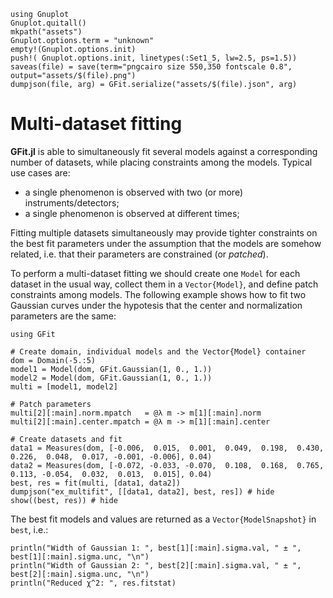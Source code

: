 ```@setup abc
using Gnuplot
Gnuplot.quitall()
mkpath("assets")
Gnuplot.options.term = "unknown"
empty!(Gnuplot.options.init)
push!( Gnuplot.options.init, linetypes(:Set1_5, lw=2.5, ps=1.5))
saveas(file) = save(term="pngcairo size 550,350 fontscale 0.8", output="assets/$(file).png")
dumpjson(file, arg) = GFit.serialize("assets/$(file).json", arg)
```


# Multi-dataset fitting

**GFit.jl** is able to simultaneously fit several models against a corresponding number of datasets, while placing constraints among the models. Typical use cases are:
- a single phenomenon is observed with two (or more) instruments/detectors;
- a single phenomenon is observed at different times;

Fitting multiple datasets simultaneously may provide tighter constraints on the best fit parameters under the assumption that the models are somehow related, i.e. that their parameters are constrained (or *patched*).

To perform a multi-dataset fitting we should create one `Model` for each dataset in the usual way, collect them in a `Vector{Model}`, and define patch constraints among models.   The following example shows how to fit two Gaussian curves under the hypotesis that the center and normalization parameters are the same:
```@example abc
using GFit

# Create domain, individual models and the Vector{Model} container
dom = Domain(-5.:5)
model1 = Model(dom, GFit.Gaussian(1, 0., 1.))
model2 = Model(dom, GFit.Gaussian(1, 0., 1.))
multi = [model1, model2]

# Patch parameters
multi[2][:main].norm.mpatch   = @λ m -> m[1][:main].norm
multi[2][:main].center.mpatch = @λ m -> m[1][:main].center

# Create datasets and fit
data1 = Measures(dom, [-0.006,  0.015,  0.001,  0.049,  0.198,  0.430,  0.226,  0.048,  0.017, -0.001, -0.006], 0.04)
data2 = Measures(dom, [-0.072, -0.033, -0.070,  0.108,  0.168,  0.765,  0.113, -0.054,  0.032,  0.013,  0.015], 0.04)
best, res = fit(multi, [data1, data2])
dumpjson("ex_multifit", [[data1, data2], best, res]) # hide
show((best, res)) # hide
```

The best fit models and values are returned as a `Vector{ModelSnapshot}` in `best`, i.e.:
```@example abc
println("Width of Gaussian 1: ", best[1][:main].sigma.val, " ± ", best[1][:main].sigma.unc, "\n")
println("Width of Gaussian 2: ", best[2][:main].sigma.val, " ± ", best[2][:main].sigma.unc, "\n")
println("Reduced χ^2: ", res.fitstat)
```
